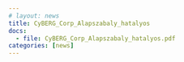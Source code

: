 ```yaml
---
# layout: news
title: CyBERG_Corp_Alapszabaly_hatalyos
docs:
  - file: CyBERG_Corp_Alapszabaly_hatalyos.pdf
categories: [news]
---
```

